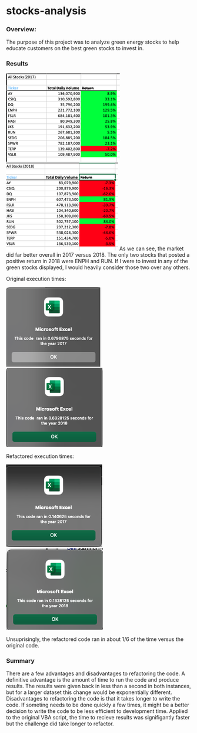 # stocks-analysis
### Overview:
  The purpose of this project was to analyze green energy stocks to help educate customers on the best green stocks to invest in. 
### Results
![2017](https://github.com/JTGonzaga/stocks-analysis/blob/main/Resources/VBA_Challenge_2017.png)
![2018](https://github.com/JTGonzaga/stocks-analysis/blob/main/Resources/VBA_Challenge_2018.png)
  As we can see, the market did far better overall in 2017 versus 2018. The only two stocks that posted a positive return in 2018 were ENPH and RUN. If I were to invest in any of the green stocks displayed, I would heavily consider those two over any others. 
  
  Original execution times:
  
 ![first_2017](https://github.com/JTGonzaga/stocks-analysis/blob/main/Resources/first_2017.png)
 ![first_2018](https://github.com/JTGonzaga/stocks-analysis/blob/main/Resources/first_2018.png)
 
 Refactored execution times:
 
 ![new_2017](https://github.com/JTGonzaga/stocks-analysis/blob/main/Resources/2017_timer.png)
 ![new_2018](https://github.com/JTGonzaga/stocks-analysis/blob/main/Resources/2018_timer.png)
 
  Unsuprisingly, the refactored code ran in about 1/6 of the time versus the original code.
  
 ### Summary
  There are a few advantages and disadvantages to refactoring the code. A definitive advantage is the amount of time to run the code and produce results. The results were given back in less than a second in both instances, but for a larger dataset this change would be exponentially different. Disadvantages to refactoring the code is that it takes longer to write the code. If someting needs to be done quickly a few times, it might be a better decision to write the code to be less efficient to development time.
  Applied to the original VBA script, the time to recieve results was signifigantly faster but the challenge did take longer to refactor.

